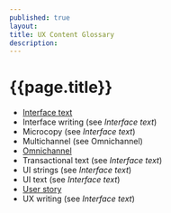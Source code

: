 ```yaml
---
published: true
layout: 
title: UX Content Glossary
description: 
---
```


<h1 style="text-align:ceter;">{{page.title}}</h1>

* [Interface text](interface-text.md "blank")
* Interface writing (see _Interface text_)
* Microcopy (see _Interface text_)
* Multichannel (see Omnichannel)
* [Omnichannel](omnichannel.md "blank")
* Transactional text (see _Interface text_)
* UI strings (see _Interface text_)
* UI text (see _Interface text_)
* [User story](user-story.md "A user story is a content planning technique that helps writers produce copy in relation to user needs.")
* UX writing (see _Interface text_)
